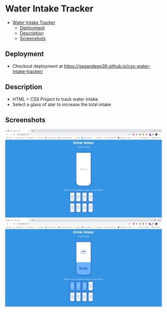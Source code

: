 # Water Intake Tracker

- [Water Intake Tracker](#water-intake-tracker)
  - [Deployment](#deployment)
  - [Description](#description)
  - [Screenshots](#screenshots)

## Deployment

- Checkout deployment at <https://gagandeep39.github.io/css-water-intake-tracker/>

## Description

- HTML + CSS Project to track water intake
- Select a glass of ater to increase the total intake

## Screenshots

![Screenshot 1](./assets/screenshot_1.png)
![Screenshot 2](./assets/screenshot_2.png)
